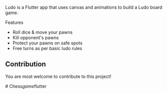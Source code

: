 

Ludo is a Flutter app that uses canvas and animations to build a Ludo board game.

Features

* Roll dice & move your pawns
* Kill opponent's pawns
* Protect your pawns on safe spots
* Free turns as per basic ludo rules

## Contribution

You are most welcome to contribute to this project!


#   C h e s s _ g a m e _ f l u t t e r  
 